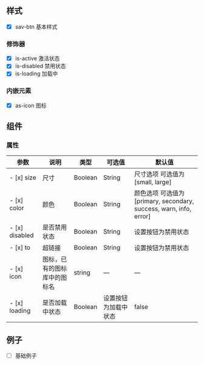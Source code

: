 ## 样式

- [x] sav-btn 基本样式

### 修饰器

- [x] is-active 激活状态
- [x] is-disabled 禁用状态
- [x] is-loading 加载中

### 内嵌元素

- [x] as-icon 图标

## 组件

### 属性
| 参数              | 说明    | 类型      | 可选值       | 默认值   |
|----------        |-------- |---------- |-------------  |-------- |
- [x] size         | 尺寸   | 	Boolean | String   |   尺寸选项 可选值为 [small, large] |  false
- [x] color         |颜色   | 	Boolean | String   |   颜色选项 可选值为 [primary, secondary, success, warn, info, error] |  false
- [x] disabled     | 是否禁用状态    | Boolean | String   | 	设置按钮为禁用状态  | false   
- [x] to            |超链接    | Boolean | String   | 	设置按钮为禁用状态  | false   
- [x] icon        | 图标，已有的图标库中的图标名 | string   |  —  |  —  |
- [x] loading        | 是否加载中状态   | Boolean    | 设置按钮为加载中状态 | false   |

## 例子

- [ ] 基础例子 
